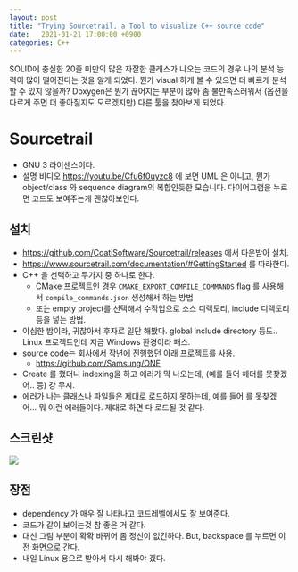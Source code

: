 ```yaml
---
layout: post
title: "Trying Sourcetrail, a Tool to visualize C++ source code"
date:   2021-01-21 17:00:00 +0900
categories: C++
---
```


SOLID에 충실한 20줄 미만의 많은 자잘한 클래스가 나오는 코드의 경우
나의 분석 능력이 많이 떨어진다는 것을 알게 되었다. 뭔가 visual 하게 볼 수 있으면 더 빠르게 분석할 수 있지 않을까? Doxygen은 뭔가 끊어지는 부분이 많아 좀 불만족스러워서 (옵션을 다르게 주면 더 좋아질지도 모르겠지만) 다른 툴을 찾아보게 되었다.

# Sourcetrail
- GNU 3 라이센스이다.
- 설명 비디오 https://youtu.be/Cfu6f0uyzc8 에 보면 UML 은 아니고, 뭔가 object/class 와 sequence diagram의 복합인듯한 모습니다. 다이어그램을 누르면 코드도 보여주는게 괜찮아보인다.

## 설치
- https://github.com/CoatiSoftware/Sourcetrail/releases 에서 다운받아 설치.
- https://www.sourcetrail.com/documentation/#GettingStarted 를 따라한다.
- C++ 을 선택하고 두가지 중 하나로 한다.
  - CMake 프로젝트인 경우 `CMAKE_EXPORT_COMPILE_COMMANDS` flag 를 사용해서 `compile_commands.json` 생성해서 하는 방법
  - 또는 empty project를 선택해서 수작업으로 소스 디렉토리, include 디렉토리 등을 넣는 방법.
- 야심한 밤이라, 귀찮아서 후자로 일단 해봤다. global include directory 등도.. Linux 프로젝트인데 지금 Windows 환경이라 패스.
- source code는 회사에서 작년에 진행했던 아래 프로젝트를 사용.
  - https://github.com/Samsung/ONE
- Create 를 했더니 indexing을 하고 에러가 막 나오는데, (예를 들어 헤더를 못찾겠어.. 등) 걍 무시.
- 에러가 나는 클래스나 파일들은 제대로 로드하지 못하는데, 예를 들어 <cassert> 를 못찾겠어... 뭐 이런 에러들이다. 제대로 하면 다 로드될 것 같다.

## 스크린샷
<img src="/20210121-01.png">

## 장점
- dependency 가 매우 잘 나타나고 코드레벨에서도 잘 보여준다.
- 코드가 같이 보이는것 참 좋은 거 같다.
- 대신 그림 부분이 확확 바뀌어 좀 정신이 없긴하다. But, backspace 를 누르면 이전 화면으로 간다.
- 내일 Linux 용으로 받아서 다시 해봐야 겠다.
